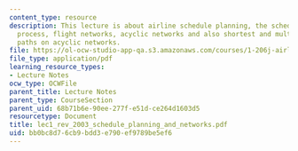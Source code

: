 ```yaml
---
content_type: resource
description: This lecture is about airline schedule planning, the schedule planning
  process, flight networks, acyclic networks and also shortest and multi-label shortest
  paths on acyclic networks.
file: https://ol-ocw-studio-app-qa.s3.amazonaws.com/courses/1-206j-airline-schedule-planning-spring-2003/bb0bc8d76cb9bdd3e790ef9789be5ef6_lec1_rev_2003_schedule_planning_and_networks.pdf
file_type: application/pdf
learning_resource_types:
- Lecture Notes
ocw_type: OCWFile
parent_title: Lecture Notes
parent_type: CourseSection
parent_uid: 68b71b6e-90ee-277f-e51d-ce264d1603d5
resourcetype: Document
title: lec1_rev_2003_schedule_planning_and_networks.pdf
uid: bb0bc8d7-6cb9-bdd3-e790-ef9789be5ef6
---
```

